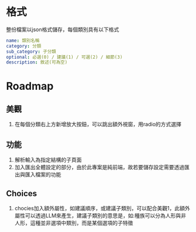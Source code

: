 # 格式
整份檔案以json格式儲存，每個類別具有以下格式
```yaml
name: 類別名稱
category: 分類
sub_category: 子分類
optional: 必選(0) / 建議(1) / 可選(2) / 細節(3)
description: 敘述(可為空)
```

# Roadmap
## 美觀
1. 在每個分類右上方新增放大按鈕，可以跳出額外視窗，用radio的方式選擇
## 功能
1. 解析輸入為指定結構的子頁面
2. 加入匯出全體設定的部分，由於此專案是純前端，故若要儲存設定需要透過匯出與匯入檔案的功能
## Choices
1. chocies加入額外屬性，如建議順序，或建議子類別，可以配合美觀1，此額外屬性可以透過LLM來產生，建議子類別的意思是，如:種族可以分為人形與非人形，這種並非選項中類別，而是某個選項的子特徵